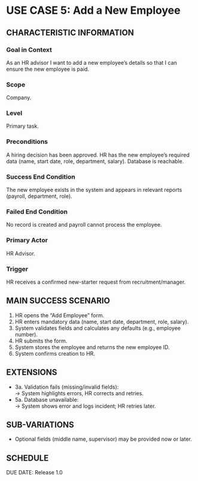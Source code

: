 # USE CASE 5: Add a New Employee

## CHARACTERISTIC INFORMATION

### Goal in Context
As an HR advisor I want to add a new employee’s details so that I can ensure the new employee is paid.

### Scope
Company.

### Level
Primary task.

### Preconditions
A hiring decision has been approved. HR has the new employee’s required data (name, start date, role, department, salary). Database is reachable.

### Success End Condition
The new employee exists in the system and appears in relevant reports (payroll, department, role).

### Failed End Condition
No record is created and payroll cannot process the employee.

### Primary Actor
HR Advisor.

### Trigger
HR receives a confirmed new-starter request from recruitment/manager.

## MAIN SUCCESS SCENARIO
1. HR opens the “Add Employee” form.
2. HR enters mandatory data (name, start date, department, role, salary).
3. System validates fields and calculates any defaults (e.g., employee number).
4. HR submits the form.
5. System stores the employee and returns the new employee ID.
6. System confirms creation to HR.

## EXTENSIONS
- 3a. Validation fails (missing/invalid fields):  
  -> System highlights errors, HR corrects and retries.
- 5a. Database unavailable:  
  -> System shows error and logs incident; HR retries later.

## SUB-VARIATIONS
- Optional fields (middle name, supervisor) may be provided now or later.

## SCHEDULE
DUE DATE: Release 1.0
